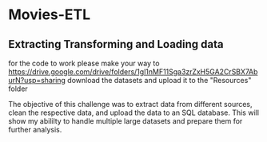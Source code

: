 # Movies-ETL
## Extracting Transforming and Loading data

for the code to work please make your way to https://drive.google.com/drive/folders/1gl1nMF11Sga3zrZxH5GA2CrSBX7AburN?usp=sharing
download the datasets and upload it to the "Resources" folder 

The objective of this challenge was to extract data from different sources, clean the respective data, and upload the data to an SQL database. This will show my abililty to handle multiple large datasets and prepare them for further analysis.
